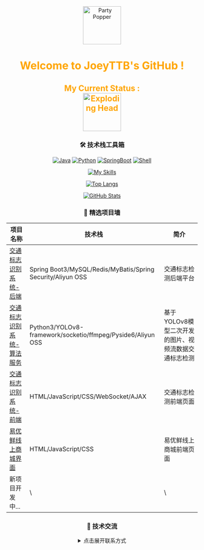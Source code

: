 <div align="center">
  
<img src="https://raw.githubusercontent.com/Tarikul-Islam-Anik/Animated-Fluent-Emojis/master/Emojis/Activities/Party%20Popper.png" alt="Party Popper" width="100" height="100" />

<h1 style="color: #FFA500;">Welcome to JoeyTTB's GitHub !</h1>

<h2 style="color: #FFA500;">
  My Current Status :<br>
  <img src="https://raw.githubusercontent.com/Tarikul-Islam-Anik/Animated-Fluent-Emojis/master/Emojis/Smilies/Exploding%20Head.png" alt="Exploding Head" width="100" height="100" />
</h2>

### 🛠️ 技术栈工具箱
[![Java](https://img.shields.io/badge/Java-17-FF9800?logo=openjdk)](https://dev.java)
[![Python](https://img.shields.io/badge/Python-3.11-3776AB?logo=python)](https://www.python.org)
[![SpringBoot](https://img.shields.io/badge/SpringBoot-3.1.5-6DB33F?logo=spring)](https://spring.io)
[![Shell](https://img.shields.io/badge/Shell-Bash-4EAA25?logo=gnu-bash)](https://www.gnu.org/software/bash/)

[![My Skills](https://skillicons.dev/icons?i=java,idea,spring,py,linux,git,redis,mysql,postman,bash,powershell,elasticsearch,kafka,rabbitmq,stackoverflow,c,vscode,pycharm,anaconda,docker,vim&theme=dark&perline=7)](https://skillicons.dev)

[![Top Langs](https://github-readme-stats.vercel.app/api/top-langs/?username=JoeyTTB&layout=compact&theme=dracula&hide=html,css)](https://github.com/anuraghazra/github-readme-stats)

[![GitHub Stats](https://github-readme-stats.vercel.app/api?username=JoeyTTB&show_icons=true&theme=gruvbox&rank_icon=github&include_all_commits=true)](https://github.com/anuraghazra/github-readme-stats)

### 🚀 精选项目墙
| 项目名称 | 技术栈 | 简介 | 
|---------|--------|------|
| [交通标志识别系统-后端](https://github.com/JoeyTTB/YOLOV8-TSDRS-backend) | Spring Boot3/MySQL/Redis/MyBatis/Spring Security/Aliyun OSS | 交通标志检测后端平台 | 
| [交通标志识别系统-算法服务](https://github.com/JoeyTTB/YOLOV8-TSDRS-flask) | Python3/YOLOv8-framework/socketio/ffmpeg/Pyside6/Aliyun OSS | 基于YOLOv8模型二次开发的图片、视频流数据交通标志检测 |
| [交通标志识别系统-前端](https://github.com/JoeyTTB/YOLOV8-TSDRS-frontend) | HTML/JavaScript/CSS/WebSocket/AJAX | 交通标志检测前端页面 |
| [易优鲜线上商城界面](https://github.com/JoeyTTB/EasyFreshGoods-OnlineShoppingMall) | HTML/JavaScript/CSS | 易优鲜线上商城前端页面 |
| 新项目开发中... | \ | \ |

### 🤝 技术交流
<details>
<summary>点击展开联系方式</summary>

- 📧 QQEmail：714559380@qq.com
- 📧 GoogleEmail：zhuangshijun233@gmail.com
</details>
